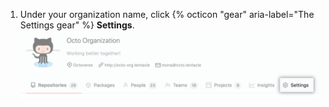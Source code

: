 1. Under your organization name, click {% octicon "gear" aria-label="The Settings gear" %} **Settings**.
![Organization settings button](/assets/images/help/organizations/organization-settings-tab.png)
